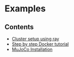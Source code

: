 # Examples

## Contents
- [Cluster setup using ray](./ray/ray_cluster.md)
- [Step by step Docker tutorial](./docker/docker_tutorial.md)
- [MuJoCo Installation](./mujoco/mujoco_installation_ubuntu_16_04.md)
